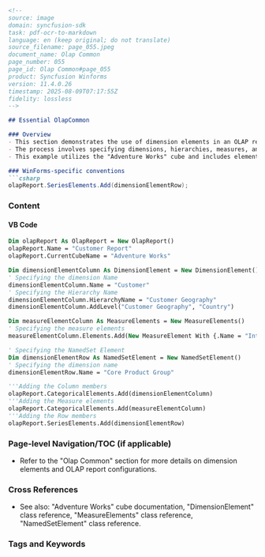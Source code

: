 ```markdown
<!--
source: image
domain: syncfusion-sdk
task: pdf-ocr-to-markdown
language: en (keep original; do not translate)
source_filename: page_055.jpeg
document_name: Olap Common
page_number: 055
page_id: Olap Common#page_055
product: Syncfusion Winforms
version: 11.4.0.26
timestamp: 2025-08-09T07:17:55Z
fidelity: lossless
-->

## Essential OlapCommon

### Overview
- This section demonstrates the use of dimension elements in an OLAP report. It includes examples in both C# and VB.
- The process involves specifying dimensions, hierarchies, measures, and named sets to create a comprehensive OLAP report.
- This example utilizes the "Adventure Works" cube and includes elements such as "Customer," "Customer Geography," "Core Product Group," and "Internet Sales Amount."

### WinForms-specific conventions
```csharp
olapReport.SeriesElements.Add(dimensionElementRow);
```

### Content

#### VB Code
```vb
Dim olapReport As OlapReport = New OlapReport()
olapReport.Name = "Customer Report"
olapReport.CurrentCubeName = "Adventure Works"

Dim dimensionElementColumn As DimensionElement = New DimensionElement()
' Specifying the dimension Name
dimensionElementColumn.Name = "Customer"
' Specifying the Hierarchy Name
dimensionElementColumn.HierarchyName = "Customer Geography"
dimensionElementColumn.AddLevel("Customer Geography", "Country")

Dim measureElementColumn As MeasureElements = New MeasureElements()
' Specifying the measure elements
measureElementColumn.Elements.Add(New MeasureElement With {.Name = "Internet Sales Amount"})

' Specifying the NamedSet Element
Dim dimensionElementRow As NamedSetElement = New NamedSetElement()
' Specifying the dimension name
dimensionElementRow.Name = "Core Product Group"

'''Adding the Column members
olapReport.CategoricalElements.Add(dimensionElementColumn)
'''Adding the Measure elements
olapReport.CategoricalElements.Add(measureElementColumn)
'''Adding the Row members
olapReport.SeriesElements.Add(dimensionElementRow)
```

### Page-level Navigation/TOC (if applicable)
- Refer to the "Olap Common" section for more details on dimension elements and OLAP report configurations.

### Cross References
- See also: "Adventure Works" cube documentation, "DimensionElement" class reference, "MeasureElements" class reference, "NamedSetElement" class reference.

### Tags and Keywords
<!-- tags: [OlapReport, DimensionElement, MeasureElements, NamedSetElement, Adventure Works, Customer Geography, Core Product Group, Internet Sales Amount] keywords: [OLAP, dimension elements, report configurations, WinForms, Syncfusion OLAP, Adventure Works cube, Customer geography, named sets] -->
```
